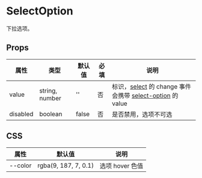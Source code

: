 # SelectOption

下拉选项。

## Props

| 属性     | 类型           | 默认值 | 必填 | 说明                                                                                                       |
| -------- | -------------- | ------ | ---- | ---------------------------------------------------------------------------------------------------------- |
| value    | string, number | ''     | 否   | 标识，[select](./README.Select.md) 的 change 事件会携带 [select-option](./README.SelectOption.md) 的 value |
| disabled | boolean        | false  | 否   | 是否禁用，选项不可选                                                                                       |

## CSS

| 属性    | 默认值               | 说明            |
| ------- | -------------------- | --------------- |
| --color | rgba(9, 187, 7, 0.1) | 选项 hover 色值 |
